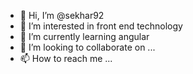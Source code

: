 - 👋 Hi, I’m @sekhar92
- 👀 I’m interested in front end technology
- 🌱 I’m currently learning angular 
- 💞️ I’m looking to collaborate on ...
- 📫 How to reach me ...

<!---
sekhar92/sekhar92 is a ✨ special ✨ repository because its `README.md` (this file) appears on your GitHub profile.
You can click the Preview link to take a look at your changes.
--->
